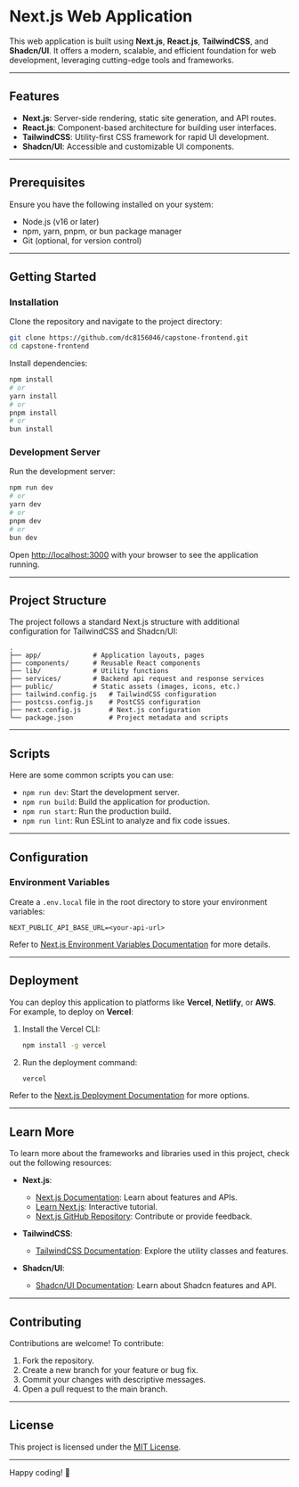 # Next.js Web Application

This web application is built using **Next.js**, **React.js**, **TailwindCSS**, and **Shadcn/UI**. It offers a modern, scalable, and efficient foundation for web development, leveraging cutting-edge tools and frameworks.

---

## Features

- **Next.js**: Server-side rendering, static site generation, and API routes.
- **React.js**: Component-based architecture for building user interfaces.
- **TailwindCSS**: Utility-first CSS framework for rapid UI development.
- **Shadcn/UI**: Accessible and customizable UI components.

---

## Prerequisites

Ensure you have the following installed on your system:

- Node.js (v16 or later)
- npm, yarn, pnpm, or bun package manager
- Git (optional, for version control)

---

## Getting Started

### Installation

Clone the repository and navigate to the project directory:

```bash
git clone https://github.com/dc8156046/capstone-frontend.git
cd capstone-frontend
```

Install dependencies:

```bash
npm install
# or
yarn install
# or
pnpm install
# or
bun install
```

### Development Server

Run the development server:

```bash
npm run dev
# or
yarn dev
# or
pnpm dev
# or
bun dev
```

Open [http://localhost:3000](http://localhost:3000) with your browser to see the application running.

---

## Project Structure

The project follows a standard Next.js structure with additional configuration for TailwindCSS and Shadcn/UI:

```plaintext
.
├── app/             # Application layouts, pages
├── components/      # Reusable React components
├── lib/             # Utility functions
├── services/        # Backend api request and response services
├── public/          # Static assets (images, icons, etc.)
├── tailwind.config.js   # TailwindCSS configuration
├── postcss.config.js    # PostCSS configuration
├── next.config.js       # Next.js configuration
└── package.json         # Project metadata and scripts
```

---

## Scripts

Here are some common scripts you can use:

- `npm run dev`: Start the development server.
- `npm run build`: Build the application for production.
- `npm run start`: Run the production build.
- `npm run lint`: Run ESLint to analyze and fix code issues.

---

## Configuration

### Environment Variables

Create a `.env.local` file in the root directory to store your environment variables:

```plaintext
NEXT_PUBLIC_API_BASE_URL=<your-api-url>
```

Refer to [Next.js Environment Variables Documentation](https://nextjs.org/docs/basic-features/environment-variables) for more details.

---

## Deployment

You can deploy this application to platforms like **Vercel**, **Netlify**, or **AWS**. For example, to deploy on **Vercel**:

1. Install the Vercel CLI:
   ```bash
   npm install -g vercel
   ```

2. Run the deployment command:
   ```bash
   vercel
   ```

Refer to the [Next.js Deployment Documentation](https://nextjs.org/docs/deployment) for more options.

---

## Learn More

To learn more about the frameworks and libraries used in this project, check out the following resources:

- **Next.js**:
  - [Next.js Documentation](https://nextjs.org/docs): Learn about features and APIs.
  - [Learn Next.js](https://nextjs.org/learn): Interactive tutorial.
  - [Next.js GitHub Repository](https://github.com/vercel/next.js): Contribute or provide feedback.

- **TailwindCSS**:
  - [TailwindCSS Documentation](https://tailwindcss.com/docs): Explore the utility classes and features.

- **Shadcn/UI**:
  - [Shadcn/UI Documentation](https://ui.shadcn.com/docs): Learn about Shadcn features and API.

---

## Contributing

Contributions are welcome! To contribute:

1. Fork the repository.
2. Create a new branch for your feature or bug fix.
3. Commit your changes with descriptive messages.
4. Open a pull request to the main branch.

---

## License

This project is licensed under the [MIT License](LICENSE).

---

Happy coding! 🚀

